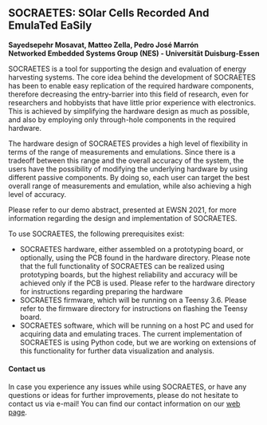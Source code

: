 ## SOCRAETES: SOlar Cells Recorded And EmulaTed EaSily

**Sayedsepehr Mosavat, Matteo Zella, Pedro José Marrón**  
**Networked Embedded Systems Group (NES) - Universität Duisburg-Essen**


SOCRAETES is a tool for supporting the design and evaluation of energy harvesting
systems. The core idea behind the development of SOCRAETES has been to
enable easy replication of the required hardware components, therefore
decreasing the entry-barrier into this field of research, even for researchers
and hobbyists that have little prior experience with electronics. This is
achieved by simplifying the hardware design as much as possible, and also by
employing only through-hole components in the required hardware.

The hardware design of SOCRAETES provides a high level of flexibility in terms
of the range of measurements and emulations. Since there is a tradeoff between
this range and the overall accuracy of the system, the users have the
possibility of modifying the underlying hardware by using different passive
components. By doing so, each user can target the best overall range of
measurements and emulation, while also achieving a high level of accuracy.

Please refer to our demo abstract, presented at EWSN 2021, for more information
regarding the design and implementation of SOCRAETES.

To use SOCRAETES, the following prerequisites exist:
- SOCRAETES hardware, either assembled on a prototyping board, or optionally,
using the PCB found in the hardware directory. Please note that the full
functionality of SOCRAETES can be realized using prototyping boards, but the
highest reliability and accuracy will be achieved only if the PCB is used.
Please refer to the hardware directory for instructions regarding preparing the
hardware
- SOCRAETES firmware, which will be running on a Teensy 3.6. Please refer to
the firmware directory for instructions on flashing the Teensy board.
- SOCRAETES software, which will be running on a host PC and used for
acquiring data and emulating traces. The current implementation of SOCRAETES
is using Python code, but we are working on extensions of this functionality
for further data visualization and analysis.

#### Contact us
In case you experience any issues while using SOCRAETES, or have any questions
or ideas for further improvements, please do not hesitate to contact us via
e-mail! You can find our contact information on our [web page](https://nes.uni-due.de).
